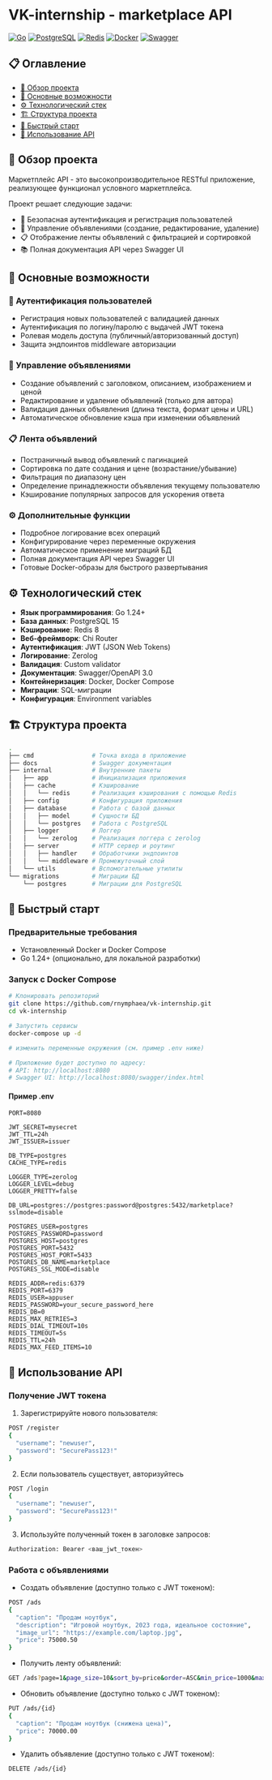 # VK-internship - marketplace API

[![Go](https://img.shields.io/badge/Go-1.24-00ADD8?logo=go)](https://golang.org/)
[![PostgreSQL](https://img.shields.io/badge/PostgreSQL-15-336791?logo=postgresql)](https://www.postgresql.org/)
[![Redis](https://img.shields.io/badge/Redis-8-DC382D?logo=redis)](https://redis.io/)
[![Docker](https://img.shields.io/badge/Docker-24-2496ED?logo=docker)](https://www.docker.com/)
[![Swagger](https://img.shields.io/badge/Swagger-3.0-85EA2D?logo=swagger)](https://swagger.io/)

## 📋 Оглавление
- [🌟 Обзор проекта](#-обзор-проекта)
- [🚀 Основные возможности](#-основные-возможности)
- [⚙️ Технологический стек](#️-технологический-стек)
- [🏗️ Структура проекта](#️-структура-проекта)
- [🚀 Быстрый старт](#-быстрый-старт)
- [🔧 Использование API](#-использование-api)


## 🌟 Обзор проекта

Маркетплейс API - это высокопроизводительное RESTful приложение, реализующее функционал условного маркетплейса.

Проект решает следующие задачи:
- 🔐 Безопасная аутентификация и регистрация пользователей
- 📢 Управление объявлениями (создание, редактирование, удаление)
- 📋 Отображение ленты объявлений с фильтрацией и сортировкой
- 📚 Полная документация API через Swagger UI

## 🚀 Основные возможности

### 🔐 Аутентификация пользователей
- Регистрация новых пользователей с валидацией данных
- Аутентификация по логину/паролю с выдачей JWT токена
- Ролевая модель доступа (публичный/авторизованный доступ)
- Защита эндпоинтов middleware авторизации

### 📢 Управление объявлениями
- Создание объявлений с заголовком, описанием, изображением и ценой
- Редактирование и удаление объявлений (только для автора)
- Валидация данных объявления (длина текста, формат цены и URL)
- Автоматическое обновление кэша при изменении объявлений

### 📋 Лента объявлений
- Постраничный вывод объявлений с пагинацией
- Сортировка по дате создания и цене (возрастание/убывание)
- Фильтрация по диапазону цен
- Определение принадлежности объявления текущему пользователю
- Кэширование популярных запросов для ускорения ответа

### ⚙️ Дополнительные функции
- Подробное логирование всех операций
- Конфигурирование через переменные окружения
- Автоматическое применение миграций БД
- Полная документация API через Swagger UI
- Готовые Docker-образы для быстрого развертывания

## ⚙️ Технологический стек

- **Язык программирования**: Go 1.24+
- **База данных**: PostgreSQL 15
- **Кэширование**: Redis 8
- **Веб-фреймворк**: Chi Router
- **Аутентификация**: JWT (JSON Web Tokens)
- **Логирование**: Zerolog
- **Валидация**: Custom validator
- **Документация**: Swagger/OpenAPI 3.0
- **Контейнеризация**: Docker, Docker Compose
- **Миграции**: SQL-миграции
- **Конфигурация**: Environment variables

## 🏗️ Структура проекта

```bash
.
├── cmd                # Точка входа в приложение
├── docs               # Swagger документация
├── internal           # Внутренние пакеты
│   ├── app            # Инициализация приложения
│   ├── cache          # Кэширование
│   │   └── redis      # Реализация кэширования с помощью Redis
│   ├── config         # Конфигурация приложения
│   ├── database       # Работа с базой данных
│   │   ├── model      # Сущности БД
│   │   └── postgres   # Работа с PostgreSQL
│   ├── logger         # Логгер
│   │   └── zerolog    # Реализация логгера с zerolog
│   ├── server         # HTTP сервер и роутинг
│   │   ├── handler    # Обработчики эндпоинтов
│   │   └── middleware # Промежуточный слой
│   └── utils          # Вспомогательные утилиты
└── migrations         # Миграции БД
    └── postgres       # Миграции для PostgreSQL
```

## 🚀 Быстрый старт

### Предварительные требования
- Установленный Docker и Docker Compose
- Go 1.24+ (опционально, для локальной разработки)

### Запуск с Docker Compose
```bash
# Клонировать репозиторий
git clone https://github.com/rnymphaea/vk-internship.git
cd vk-internship

# Запустить сервисы
docker-compose up -d

# изменить переменные окружения (см. пример .env ниже)

# Приложение будет доступно по адресу:
# API: http://localhost:8080
# Swagger UI: http://localhost:8080/swagger/index.html
```
#### Пример .env
```
PORT=8080

JWT_SECRET=mysecret
JWT_TTL=24h
JWT_ISSUER=issuer

DB_TYPE=postgres
CACHE_TYPE=redis

LOGGER_TYPE=zerolog
LOGGER_LEVEL=debug
LOGGER_PRETTY=false

DB_URL=postgres://postgres:password@postgres:5432/marketplace?sslmode=disable

POSTGRES_USER=postgres
POSTGRES_PASSWORD=password
POSTGRES_HOST=postgres
POSTGRES_PORT=5432
POSTGRES_HOST_PORT=5433
POSTGRES_DB_NAME=marketplace
POSTGRES_SSL_MODE=disable

REDIS_ADDR=redis:6379
REDIS_PORT=6379
REDIS_USER=appuser
REDIS_PASSWORD=your_secure_password_here
REDIS_DB=0
REDIS_MAX_RETRIES=3
REDIS_DIAL_TIMEOUT=10s
REDIS_TIMEOUT=5s
REDIS_TTL=24h
REDIS_MAX_FEED_ITEMS=10
```
## 🔧 Использование API
### Получение JWT токена
1. Зарегистрируйте нового пользователя:
```bash
POST /register
{
  "username": "newuser",
  "password": "SecurePass123!"
}
```
2. Если пользователь существует, авторизуйтесь
```bash
POST /login
{
  "username": "newuser",
  "password": "SecurePass123!"
}
```
3. Используйте полученный токен в заголовке запросов:
```bash
Authorization: Bearer <ваш_jwt_токен>
```

### Работа с объявлениями
- Создать объявление (доступно только с JWT токеном):
```bash
POST /ads
{
  "caption": "Продам ноутбук",
  "description": "Игровой ноутбук, 2023 года, идеальное состояние",
  "image_url": "https://example.com/laptop.jpg",
  "price": 75000.50
}
```

- Получить ленту объявлений:
```bash
GET /ads?page=1&page_size=10&sort_by=price&order=ASC&min_price=1000&max_price=100000
```

- Обновить объявление (доступно только с JWT токеном):
```bash
PUT /ads/{id}
{
  "caption": "Продам ноутбук (снижена цена)",
  "price": 70000.00
}
```

- Удалить объявление (доступно только с JWT токеном):
```bash
DELETE /ads/{id}
```

